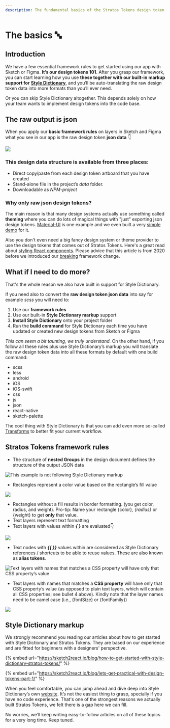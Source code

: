 ```yaml
---
description: The fundamental basics of the Stratos Tokens design token framework
---
```


# The basics 🔤

## Introduction

We have a few essential framework rules to get started using our app with Sketch or Figma. **It’s our design tokens 101**. After you grasp our framework, you can start learning how you use **these together with our built-in markup support for** [**Style Dictionary**](https://amzn.github.io/style-dictionary/#/), and you’ll be auto-translating the raw design token data into more formats than you’ll ever need.&#x20;

Or you can skip Style Dictionary altogether. This depends solely on how your team wants to implement design tokens into the code base.

## The raw output is json

When you apply our **basic framework rules** on layers in Sketch and Figma what you see in our app is the raw design token **json data** 👇&#x20;

![](../.gitbook/assets/rawjsondata-tokens.png)

### **This design data structure is available from three places:**

* Direct copy/paste from each design token artboard that you have created
* Stand-alone file in the project’s _data_ folder.
* Downloadable as _NPM-project_

### Why only raw json design tokens?

The main reason is that many design systems actually use something called **theming** where you can do lots of magical things with "just" exporting json design tokens. [Material-UI](https://material-ui.com/customization/theming/) is one example and we even built a very [simple demo](https://marketplace.sketch2react.io/product/material-ui-demo/) for it.

Also you don't even need a big fancy design system or theme provider to use the design tokens that comes out of Stratos Tokens. Here's a great read about [styling React components](https://medium.com/sketch2react/styling-react-components-using-stratos-design-tokens-dfe0e4e10247). Please advice that this article is from 2020 before we introduced our [breaking](https://sketch2react.gitbook.io/sketch2react-io/v/stratos-tokens-2021/develop/stratos-design-tokens/migrating-from-the-pre-release) framework change.&#x20;

## What if I need to do more?

That's the whole reason we also have built in support for Style Dictionary.

If you need also to convert the **raw design token json data** into say for example _scss_ you will need to:

1. Use our **framework rules**
2. Use our built-in **Style Dictionary markup** support
3. **Install Style Dictionary** onto your project folder
4. Run the **build command** for Style Dictionary each time you have updated or created new design tokens from Sketch or Figma

_This can seem a bit taunting, we truly understand._ On the other hand, if you follow all these rules plus use Style Dictionary’s markup you will translate the raw design token data into all these formats by default with one build command:

* scss
* less
* android
* iOS
* iOS-swift
* css
* js
* json
* react-native
* sketch-palette

The cool thing with Style Dictionary is that you can add even more so-called [Transforms](https://amzn.github.io/style-dictionary/#/transforms) to better fit your current workflow.

## Stratos Tokens framework rules

* The structure of **nested Groups** in the design document defines the structure of the output JSON data

![This example is not following Style Dictionary markup](../.gitbook/assets/basic-structure.png)

* Rectangles represent a color value based on the rectangle’s fill value

![](../.gitbook/assets/rectangle-colors.png)

* Rectangles without a fill results in border formatting. (you get color, radius, and weight). Pro-tip: Name your rectangle {color}_, {radius}_ or {weight} to get **only** that value.
* Text layers represent text formatting
* Text layers with values within _**{ }**_ are evaluated👇

![](../.gitbook/assets/text-layers.png)

* Text nodes with _**\{{ \}}**_ values within are considered as Style Dictionary references / shortcuts to be able to reuse values. These are also known as **alias tokens**.

![Text layers with names that matches a CSS property will have only that CSS property’s value](../.gitbook/assets/css-properties.png)

*   Text layers with names that matches a **CSS property** will have only that CSS property’s value (as opposed to plain text layers, which will contain all CSS properties; see bullet 4 above). Kindly note that the layer names need to be camel case (i.e., {fontSize} or {fontFamily})



![](../.gitbook/assets/json-view.png)

## Style Dictionary markup

We strongly recommend you reading our articles about how to get started with Style Dictionary and Stratos Tokens. They are based on our experience and are fitted for beginners with a designers' perspective.

{% embed url="https://sketch2react.io/blog/how-to-get-started-with-style-dictionary-stratos-tokens/" %}

{% embed url="https://sketch2react.io/blog/lets-get-practical-with-design-tokens-part-1/" %}



When you feel comfortable, you can jump ahead and dive deep into Style Dictionary’s own [website](https://amzn.github.io/style-dictionary/#/). It’s not the easiest thing to grasp, specially if you have no code experience. That's one of the strongest reasons we actually built Stratos Tokens, we felt there is a gap here we can fill.

No worries, we’ll keep writing easy-to-follow articles on all of these topics for a very long time. Keep tuned.
